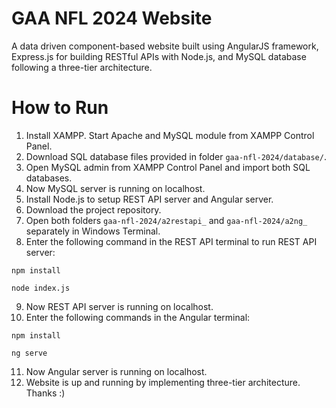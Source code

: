 # GAA NFL 2024 Website

A data driven component-based website built using AngularJS framework, Express.js for building RESTful APIs with Node.js, and MySQL database following a three-tier architecture.

# How to Run

1. Install XAMPP. Start Apache and MySQL module from XAMPP Control Panel.
2. Download SQL database files provided in folder `gaa-nfl-2024/database/`.
3. Open MySQL admin from XAMPP Control Panel and import both SQL databases.
4. Now MySQL server is running on localhost.
5. Install Node.js to setup REST API server and Angular server.
6. Download the project repository.
7. Open both folders `gaa-nfl-2024/a2restapi_` and `gaa-nfl-2024/a2ng_` separately in Windows Terminal.
8. Enter the following command in the REST API terminal to run REST API server:

```
npm install
```

```
node index.js
```

9. Now REST API server is running on localhost.
10. Enter the following commands in the Angular terminal:

```
npm install
```

```
ng serve
```

11. Now Angular server is running on localhost.
12. Website is up and running by implementing three-tier architecture. Thanks :)
